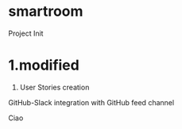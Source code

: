 # smartroom
Project Init

1.modified 
=======
1) User Stories creation



GitHub-Slack integration with GitHub feed channel

Ciao 